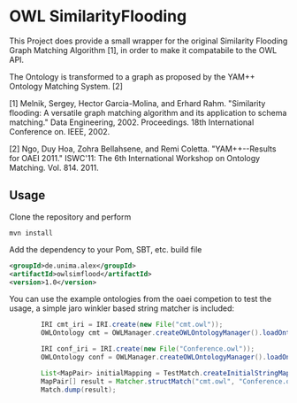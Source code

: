 # OWL SimilarityFlooding
This Project does provide a small wrapper for the original Similarity Flooding Graph Matching Algorithm [1], in order to make it compatabile to the OWL API. 


The Ontology is transformed to a graph as proposed by the YAM++ Ontology Matching System. [2]

[1] Melnik, Sergey, Hector Garcia-Molina, and Erhard Rahm. "Similarity flooding: A versatile graph matching algorithm and its application to schema matching." Data Engineering, 2002. Proceedings. 18th International Conference on. IEEE, 2002.

[2] Ngo, Duy Hoa, Zohra Bellahsene, and Remi Coletta. "YAM++--Results for OAEI 2011." ISWC'11: The 6th International Workshop on Ontology Matching. Vol. 814. 2011.

## Usage

Clone the repository and perform 

``mvn install``

Add the dependency to your Pom, SBT, etc. build file

```xml
<groupId>de.unima.alex</groupId>
<artifactId>owlsimflood</artifactId>
<version>1.0</version> 
```

You can use the example ontologies from the oaei competion to test the usage, a simple jaro winkler based string matcher is included:

```java
        IRI cmt_iri = IRI.create(new File("cmt.owl"));
        OWLOntology cmt = OWLManager.createOWLOntologyManager().loadOntology(cmt_iri);

        IRI conf_iri = IRI.create(new File("Conference.owl"));
        OWLOntology conf = OWLManager.createOWLOntologyManager().loadOntology(conf_iri);

        List<MapPair> initialMapping = TestMatch.createInitialStringMappingJaroWinkler(cmt, conf);
        MapPair[] result = Matcher.structMatch("cmt.owl", "Conference.owl", initialMapping, Match.FORMULA_TTT, Match.FG_PRODUCT);
        Match.dump(result);
```
